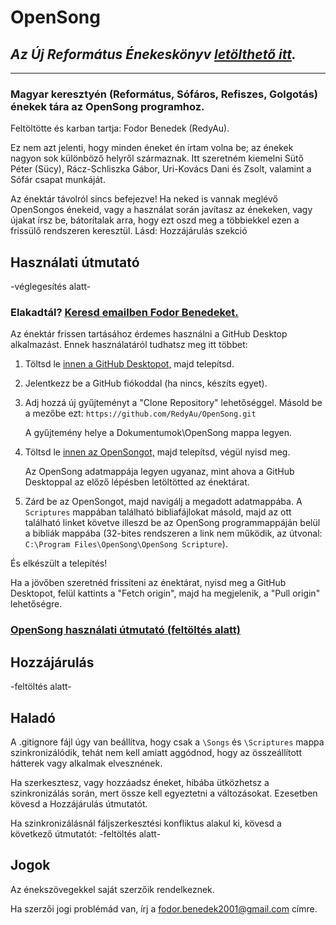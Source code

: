 # OpenSong

## *Az Új Református Énekeskönyv [letölthető itt](https://github.com/reformatus/OpenSong/releases/download/ujrek/Uj.Reformatus.Enekeskonyv.zip).*

---

### Magyar keresztyén (Református, Sófáros, Refiszes, Golgotás) énekek tára az OpenSong programhoz.

Feltöltötte és karban tartja: Fodor Benedek (RedyAu).

Ez nem azt jelenti, hogy minden éneket én írtam volna be; az énekek nagyon sok különböző helyről származnak. Itt szeretném kiemelni Sütő Péter (Sücy), Rácz-Schliszka Gábor, Uri-Kovács Dani és Zsolt, valamint a Sófár csapat munkáját.

Az énektár távolról sincs befejezve! Ha neked is vannak meglévő OpenSongos énekeid, vagy a használat során javítasz az énekeken, vagy újakat írsz be, bátorítalak arra, hogy ezt oszd meg a többiekkel ezen a frissülő rendszeren keresztül. Lásd: Hozzájárulás szekció

## Használati útmutató

-véglegesítés alatt-

### Elakadtál? [Keresd emailben Fodor Benedeket.](mailto:fodor.benedek2001@gmail.com)

Az énektár frissen tartásához érdemes használni a GitHub Desktop alkalmazást. Ennek használatáról tudhatsz meg itt többet:
  1. Töltsd le [innen a GitHub Desktopot,](https://desktop.github.com/) majd telepítsd.
  2. Jelentkezz be a GitHub fiókoddal (ha nincs, készíts egyet).
  3. Adj hozzá új gyűjteményt a "Clone Repository" lehetőséggel. Másold be a mezőbe ezt:  `https://github.com/RedyAu/OpenSong.git`
        
        A gyűjtemény helye a Dokumentumok\OpenSong mappa legyen.
  4. Töltsd le [innen az OpenSongot,](http://www.opensong.org/home/download) majd telepítsd, végül nyisd meg.
        
        Az OpenSong adatmappája legyen ugyanaz, mint ahova a GitHub Desktoppal az előző lépésben letöltötted az énektárat.
  5. Zárd be az OpenSongot, majd navigálj a megadott adatmappába. A `Scriptures` mappában található bibliafájlokat másold, majd az ott található linket követve illeszd be az OpenSong programmappáján belül a bibliák mappába (32-bites rendszeren a link nem működik, az útvonal: `C:\Program Files\OpenSong\OpenSong Scripture`).

És elkészült a telepítés!

Ha a jövőben szeretnéd frissíteni az énektárat, nyisd meg a GitHub Desktopot, felül kattints a "Fetch origin", majd ha megjelenik, a "Pull origin" lehetőségre.

### [OpenSong használati útmutató (feltöltés alatt)](https://github.com/RedyAu/OpenSong)

## Hozzájárulás

-feltöltés alatt-

## Haladó

A .gitignore fájl úgy van beállítva, hogy csak a `\Songs` és `\Scriptures` mappa szinkronizálódik, tehát nem kell amiatt aggódnod, hogy az összeállított hátterek vagy alkalmak elvesznének.

Ha szerkesztesz, vagy hozzáadsz éneket, hibába ütközhetsz a szinkronizálás során, mert össze kell egyeztetni a változásokat. Ezesetben kövesd a Hozzájárulás útmutatót.

Ha szinkronizálásnál fáljszerkesztési konfliktus alakul ki, kövesd a következő útmutatót:
-feltöltés alatt-

## Jogok

Az énekszövegekkel saját szerzőik rendelkeznek.

Ha szerzői jogi problémád van, írj a [fodor.benedek2001@gmail.com](mailto:fodor.benedek2001@gmail.com) címre.
